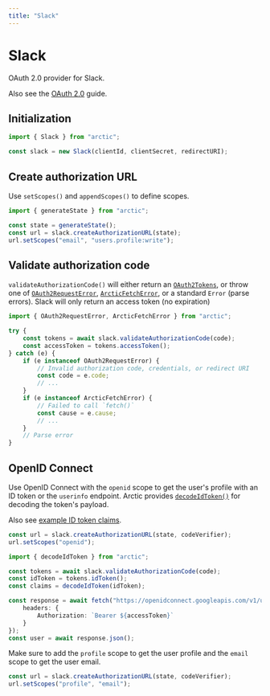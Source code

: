 ```yaml
---
title: "Slack"
---
```


# Slack

OAuth 2.0 provider for Slack.

Also see the [OAuth 2.0](/guides/oauth2) guide.

## Initialization

```ts
import { Slack } from "arctic";

const slack = new Slack(clientId, clientSecret, redirectURI);
```

## Create authorization URL

Use `setScopes()` and `appendScopes()` to define scopes.

```ts
import { generateState } from "arctic";

const state = generateState();
const url = slack.createAuthorizationURL(state);
url.setScopes("email", "users.profile:write");
```

## Validate authorization code

`validateAuthorizationCode()` will either return an [`OAuth2Tokens`](/reference/OAuth2Tokens), or throw one of [`OAuth2RequestError`](/reference/OAuth2RequestError), [`ArcticFetchError`](/reference/ArcticFetchError), or a standard `Error` (parse errors). Slack will only return an access token (no expiration)

```ts
import { OAuth2RequestError, ArcticFetchError } from "arctic";

try {
	const tokens = await slack.validateAuthorizationCode(code);
	const accessToken = tokens.accessToken();
} catch (e) {
	if (e instanceof OAuth2RequestError) {
		// Invalid authorization code, credentials, or redirect URI
		const code = e.code;
		// ...
	}
	if (e instanceof ArcticFetchError) {
		// Failed to call `fetch()`
		const cause = e.cause;
		// ...
	}
	// Parse error
}
```

## OpenID Connect

Use OpenID Connect with the `openid` scope to get the user's profile with an ID token or the `userinfo` endpoint. Arctic provides [`decodeIdToken()`](/reference/decodeIdToken) for decoding the token's payload.

Also see [example ID token claims](https://api.slack.com/authentication/sign-in-with-slack#response).

```ts
const url = slack.createAuthorizationURL(state, codeVerifier);
url.setScopes("openid");
```

```ts
import { decodeIdToken } from "arctic";

const tokens = await slack.validateAuthorizationCode(code);
const idToken = tokens.idToken();
const claims = decodeIdToken(idToken);
```

```ts
const response = await fetch("https://openidconnect.googleapis.com/v1/userinfo", {
	headers: {
		Authorization: `Bearer ${accessToken}`
	}
});
const user = await response.json();
```

Make sure to add the `profile` scope to get the user profile and the `email` scope to get the user email.

```ts
const url = slack.createAuthorizationURL(state, codeVerifier);
url.setScopes("profile", "email");
```

